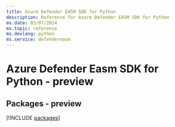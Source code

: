 ```yaml
---
title: Azure Defender EASM SDK for Python
description: Reference for Azure Defender EASM SDK for Python
ms.date: 03/07/2024
ms.topic: reference
ms.devlang: python
ms.service: defendereasm
---
```

# Azure Defender Easm SDK for Python - preview
## Packages - preview
[!INCLUDE [packages](defender-easm-index.md)]